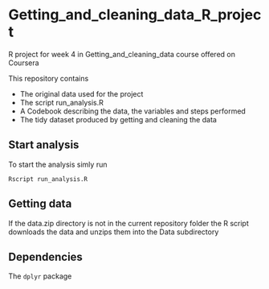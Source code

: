 # Getting_and_cleaning_data_R_project
R project for week 4 in Getting_and_cleaning_data course offered on Coursera


This repository contains
- The original data used for the project
- The script run_analysis.R
- A Codebook describing the data, the variables and steps performed
- The tidy dataset produced by getting and cleaning the data

## Start analysis
To start the analysis simly run 
```
Rscript run_analysis.R
```

## Getting data
If the data.zip directory is not in the current repository folder the R script downloads the data and unzips them into the Data subdirectory


## Dependencies
The ```dplyr``` package
